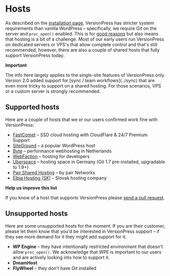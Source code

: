 # Hosts

As described on the [installation page](../getting-started/installation-uninstallation), VersionPress has stricter system requirements than vanilla WordPress – specifically, we require Git on the server and `proc_open()` enabled. This is for [good reasons](../feature-focus/git) but also means that hosting is a bit of a challenge. Most of our early users run VersionPress on dedicated servers or VPS's that allow complete control and that's still recommended, however, there are also a couple of shared hosts that fully support VersionPress today.

<div class="important">
  <p><strong>Important</strong></p>
  <p>The info here largely applies to the single-site features of VersionPress only. Version 2.0 added support for [sync / team workflows](../sync) that are even more tricky to support on a shared hosting. For those scenarios, VPS or a custom server is strongly recommended.</p> 
</div>

## Supported hosts

Here are a couple of hosts that we or our users confirmed work fine with VersionPress:

 - [FastComet](http://www.fastcomet.com/) – SSD cloud hosting with CloudFlare & 24/7 Premium Support
 - [SiteGround](https://www.siteground.com/) – a popular WordPress host
 - [Byte](https://www.byte.nl/) – performance webhosting in Netherlands
 - [WebFaction](https://www.webfaction.com/) – hosting for developers
 - [Uberspace](https://uberspace.de/) – hosting space in Germany (Git 1.7 pre-installed, upgradable to 1.9+) 
 - [Pair Shared Hosting](https://www.pair.com/hosting/shared/) – by pair Networks
 - [Elbia Hosting (SK)](http://www.elbiahosting.sk/) – Slovak hosting company

<div class="note">
  <p><strong>Help us improve this list</strong></p>
  <p>If you know of a host that supports VersionPress please <a href="https://github.com/versionpress/docs/blob/master/content/en/07-integrations/04-hosts.md">send a pull request</a>.</p>
</div>



## Unsupported hosts

Here are some unsupported hosts for the moment. If you are their customer, please let them know that you'd be interested in VersionPress support – if they see more demand for it they might add support for it.

 - **WP Engine** – they have intentionally restricted environment that doesn't allow `proc_open()`. We acknowledge that WPE is important to our users and are actively looking into how to support it.
 - **DreamHost**
 - **FlyWheel** – they don't have Git installed

